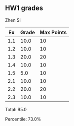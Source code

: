 ## HW1 grades
Zhen Si

|Ex|Grade|Max Points|
|--|-----|----------|
|1.1|10.0|10|
|1.2|10.0|10|
|1.3|20.0|20|
|1.4|10.0|10|
|1.5|5.0|10|
|2.1|10.0|10|
|2.2|20.0|20|
|2.3|10.0|10|

Total: 95.0

Percentile: 73.0%